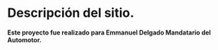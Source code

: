 <h1>Descripción del sitio.</h1>

**Este proyecto fue realizado para Emmanuel Delgado Mandatario del Automotor.**

